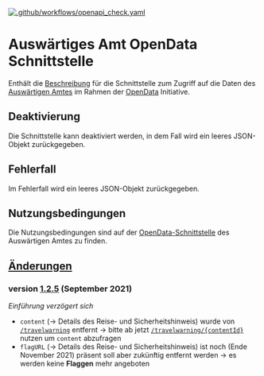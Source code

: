 [![.github/workflows/openapi_check.yaml](https://github.com/bundesAPI/travelwarning-api/actions/workflows/openapi_check.yaml/badge.svg)](https://github.com/bundesAPI/travelwarning-api/actions/workflows/openapi_check.yaml)

# Auswärtiges Amt OpenData Schnittstelle

Enthält die [Beschreibung](https://travelwarning.api.bund.dev/index.html) für die Schnittstelle zum Zugriff auf die Daten
des [Auswärtigen Amtes](https://www.auswaertiges-amt.de/de/) im Rahmen der
[OpenData](https://www.auswaertiges-amt.de/de/open-data-schnittstelle/736118) Initiative.

## Deaktivierung

Die Schnittstelle kann deaktiviert werden, in dem Fall wird ein leeres JSON-Objekt zurückgegeben.

## Fehlerfall
    
Im Fehlerfall wird ein leeres JSON-Objekt zurückgegeben.

## Nutzungsbedingungen

Die Nutzungsbedingungen sind auf der [OpenData-Schnittstelle](https://www.auswaertiges-amt.de/de/open-data-schnittstelle/736118)
des Auswärtigen Amtes zu finden. 

## [Änderungen](https://www.auswaertiges-amt.de/de/-/2412916)

### version [1.2.5](https://www.auswaertiges-amt.de/de/-/2412916) (September 2021)

*Einführung verzögert sich*

* `content` (-> Details des Reise- und Sicherheitshinweis) wurde von [`/travelwarning`](#operations-default-getTravelwarning)
entfernt -> bitte ab jetzt [`/travelwarning/{contentId}`](#operations-default-getSingleTravelwarning) nutzen um `content` abzufragen
* `flagURL` (-> Details des Reise- und Sicherheitshinweis) ist noch (Ende November 2021) präsent soll aber zukünftig entfernt werden -> es werden keine **Flaggen** mehr angeboten

